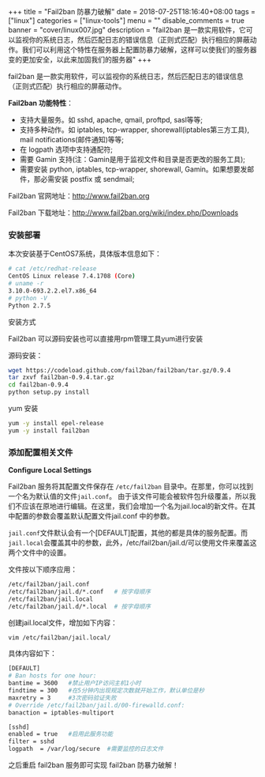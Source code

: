 +++
title = "Fail2ban 防暴力破解"
date = 2018-07-25T18:16:40+08:00
tags = ["linux"]
categories = ["linux-tools"]
menu = ""
disable_comments = true
banner = "cover/linux007.jpg"
description = "fail2ban 是一款实用软件，它可以监视你的系统日志，然后匹配日志的错误信息（正则式匹配）执行相应的屏蔽动作。我们可以利用这个特性在服务器上配置防暴力破解，这样可以使我们的服务器变的更加安全，以此来加固我们的服务器"
+++

fail2ban 是一款实用软件，可以监视你的系统日志，然后匹配日志的错误信息（正则式匹配）执行相应的屏蔽动作。

**Fail2ban 功能特性**：

- 支持大量服务。如 sshd, apache, qmail, proftpd, sasl等等;
- 支持多种动作。如 iptables, tcp-wrapper, shorewall(iptables第三方工具), mail  notifications(邮件通知)等等;
- 在 logpath 选项中支持通配符;
- 需要 Gamin 支持(注：Gamin是用于监视文件和目录是否更改的服务工具);
- 需要安装 python, iptables, tcp-wrapper, shorewall, Gamin。如果想要发邮件，那必需安装 postfix 或 sendmail;

Fail2ban 官网地址：<http://www.fail2ban.org>

Fail2ban 下载地址：<http://www.fail2ban.org/wiki/index.php/Downloads>



### 安装部署

本次安装基于CentOS7系统，具体版本信息如下：

```bash
# cat /etc/redhat-release 
CentOS Linux release 7.4.1708 (Core) 
# uname -r
3.10.0-693.2.2.el7.x86_64
# python -V
Python 2.7.5
```
安装方式

Fail2ban 可以源码安装也可以直接用rpm管理工具yum进行安装

源码安装：

```bash
wget https://codeload.github.com/fail2ban/fail2ban/tar.gz/0.9.4
tar zxvf fail2ban-0.9.4.tar.gz
cd fail2ban-0.9.4
python setup.py install
```
yum 安装

```bash
yum -y install epel-release
yum -y install fail2ban
```



### 添加配置相关文件

**Configure Local Settings**

Fail2ban 服务将其配置文件保存在 `/etc/fail2ban` 目录中。在那里，你可以找到一个名为默认值的文件`jail.conf`。
由于该文件可能会被软件包升级覆盖，所以我们不应该在原地进行编辑。在这里，我们会增加一个名为jail.local的新文件。在其中配置的参数会覆盖默认配置文件jail.conf
中的参数。

`jail.conf`文件默认会有一个[DEFAULT]配置，其他的都是具体的服务配置。而`jail.local`会覆盖其中的参数，此外，/etc/fail2ban/jail.d/可以使用文件来覆盖这两个文件中的设置。

文件按以下顺序应用：

```bash
/etc/fail2ban/jail.conf
/etc/fail2ban/jail.d/*.conf   # 按字母顺序
/etc/fail2ban/jail.local
/etc/fail2ban/jail.d/*.local  # 按字母顺序
```
创建jail.local文件，增加如下内容：

```bash
vim /etc/fail2ban/jail.local/
```
具体内容如下：

```bash
[DEFAULT]
# Ban hosts for one hour:
bantime = 3600   #禁止用户IP访问主机1小时
findtime = 300   #在5分钟内出现规定次数就开始工作，默认单位是秒
maxretry = 3     #3次密码验证失败
# Override /etc/fail2ban/jail.d/00-firewalld.conf:
banaction = iptables-multiport

[sshd]
enabled = true   #启用此服务功能
filter = sshd    
logpath  = /var/log/secure  #需要监控的日志文件
```
之后重启 fail2ban 服务即可实现 fail2ban 防暴力破解！
